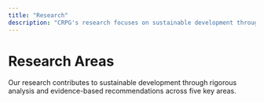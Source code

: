 ```yaml
---
title: "Research"
description: "CRPG's research focuses on sustainable development through evidence-based policy analysis"
---
```


# Research Areas

Our research contributes to sustainable development through rigorous analysis and evidence-based recommendations across five key areas.